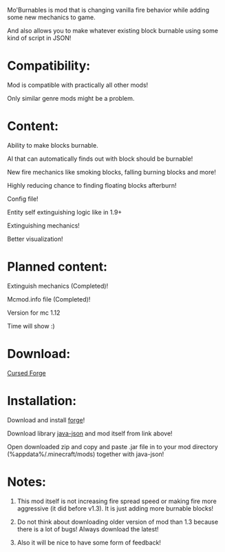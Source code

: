 Mo'Burnables is mod that is changing vanilla fire behavior while adding some new mechanics to game.

And also allows you to make whatever existing block burnable using some kind of script in JSON!

 

# Compatibility:

Mod is compatible with practically all other mods!

Only similar genre mods might be a problem.

 

# Content:

Ability to make blocks burnable.

AI that can automatically finds out with block should be burnable!

New fire mechanics like smoking blocks, falling burning blocks and more!

Highly reducing chance to finding floating blocks afterburn!

Config file!

Entity self extinguishing logic like in 1.9+

Extinguishing mechanics!

Better visualization!

 

# Planned content:

Extinguish mechanics (Completed)!

Mcmod.info file (Completed)!

Version for mc 1.12

Time will show :)

 
# Download: 
[Cursed Forge](https://www.curseforge.com/minecraft/mc-mods/moburnables-mod/files) 
 

# Installation:

Download and install [forge](https://files.minecraftforge.net/maven/net/minecraftforge/forge/index_1.7.10.html)!

Download library [java-json](http://www.java2s.com/Code/Jar/j/Downloadjavajsonjar.htm) and mod itself from link above!

Open downloaded zip and copy and paste .jar file in to your mod directory (%appdata%/.minecraft/mods) together with java-json!

# Notes:

1. This mod itself is not increasing fire spread speed or making fire more aggressive (it did before v1.3). It is just adding more burnable blocks!

2. Do not think about downloading older version of mod than 1.3 because there is a lot of bugs! Always download the latest!

3. Also it will be nice to have some form of feedback!
